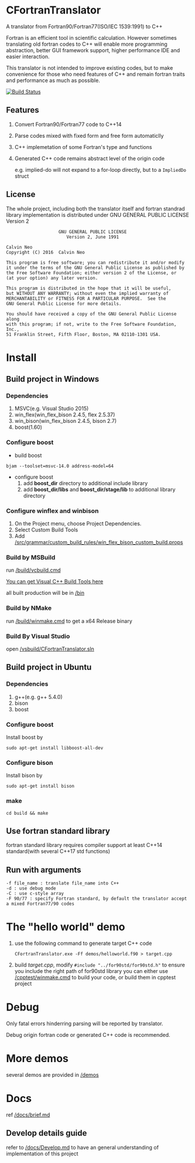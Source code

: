 ﻿# CFortranTranslator

A translator from Fortran90/Fortran77(ISO/IEC 1539:1991) to C++

Fortran is an efficient tool in scientific calculation. However sometimes translating old fortran codes to C++ will enable more programming abstraction, better GUI framework support, higher performance IDE and easier interaction.

This translator is not intended to improve existing codes, but to make convenience for those who need features of C++ and remain fortran traits and performance as much as possible.

[![Build Status](https://travis-ci.org/CalvinNeo/CFortranTranslator.svg?branch=master)](https://travis-ci.org/CalvinNeo/CFortranTranslator)

## Features

1. Convert Fortran90/Fortran77 code to C++14
2. Parse codes mixed with fixed form and free form automaticlly
3. C++ implemetation of some Fortran's type and functions
4. Generated C++ code remains abstract level of the origin code

    e.g. implied-do will not expand to a for-loop directly, but to a `ImpliedDo` struct


## License
The whole project, including both the translator itself and fortran standrad library implementation is distributed under GNU GENERAL PUBLIC LICENSE Version 2

                        GNU GENERAL PUBLIC LICENSE
                           Version 2, June 1991

    Calvin Neo
    Copyright (C) 2016  Calvin Neo

    This program is free software; you can redistribute it and/or modify
    it under the terms of the GNU General Public License as published by
    the Free Software Foundation; either version 2 of the License, or
    (at your option) any later version.

    This program is distributed in the hope that it will be useful,
    but WITHOUT ANY WARRANTY; without even the implied warranty of
    MERCHANTABILITY or FITNESS FOR A PARTICULAR PURPOSE.  See the
    GNU General Public License for more details.

    You should have received a copy of the GNU General Public License along
    with this program; if not, write to the Free Software Foundation, Inc.,
    51 Franklin Street, Fifth Floor, Boston, MA 02110-1301 USA.

# Install
## Build project in Windows
### Dependencies
1. MSVC(e.g. Visual Studio 2015)
2. win\_flex(win\_flex\_bison 2.4.5, flex 2.5.37)
3. win\_bison(win\_flex\_bison 2.4.5, bison 2.7)
4. boost(1.60)

### Configure boost
- build boost
```
bjam --toolset=msvc-14.0 address-model=64
```

- configure boost
    1. add **boost\_dir** directory to additional include library
    2. add **boost\_dir/libs** and **boost\_dir/stage/lib** to additional library directory

### Configure winflex and winbison
1. On the Project menu, choose Project Dependencies.
2. Select Custom Build Tools
3. Add [/src/grammar/custom\_build\_rules/win\_flex\_bison\_custom\_build.props](/src/grammar/custom\_build\_rules/win\_flex\_bison\_custom\_build.props)

### Build by MSBuild
run [/build/vcbuild.cmd](/build/vcbuild.cmd)

[You can get Visual C++ Build Tools here](http://landinghub.visualstudio.com/visual-cpp-build-tools)

all built production will be in [/bin](/bin)

### Build by NMake
run [/build/winmake.cmd](/build/winmake.cmd) to get a x64 Release binary

### Build By Visual Studio
open [/vsbuild/CFortranTranslator.sln](/vsbuild/CFortranTranslator.sln)

## Build project in Ubuntu
### Dependencies
1. g++(e.g. g++ 5.4.0)
2. bison
3. boost

### Configure boost
Install boost by

	sudo apt-get install libboost-all-dev
### Configure bison
Install bison by

	sudo apt-get install bison
### make

	cd build && make

## Use fortran standard library
fortran standard library requires compiler support at least C++14 standard(with several C++17 std functions)

## Run with arguments

    -f file_name : translate file_name into C++
    -d : use debug mode
    -C : use c-style array
    -F 90/77 : specify Fortran standard, by default the translator accept a mixed Fortran77/90 codes

# The "hello world" demo
1. use the following command to generate target C++ code
    ```
    CFortranTranslator.exe -Ff demos/helloworld.f90 > target.cpp
    ```
2. build *target.cpp*, modify `#include "../for90std/for90std.h"` to ensure you include the right path of for90std library
	you can either use [/cpptest/winmake.cmd](/cpptest/winmake.cmd) to build your code, or build them in cpptest project

# Debug
Only fatal errors hinderring parsing will be reported by translator. 

Debug origin fortran code or generated C++ code is recommended.

# More demos
several demos are provided in [/demos](/demos)

# Docs
ref [/docs/brief.md](/docs/brief.md)

## Develop details guide
refer to [/docs/Develop.md](/docs/Develop.md) to have an general understanding of implementation of this project